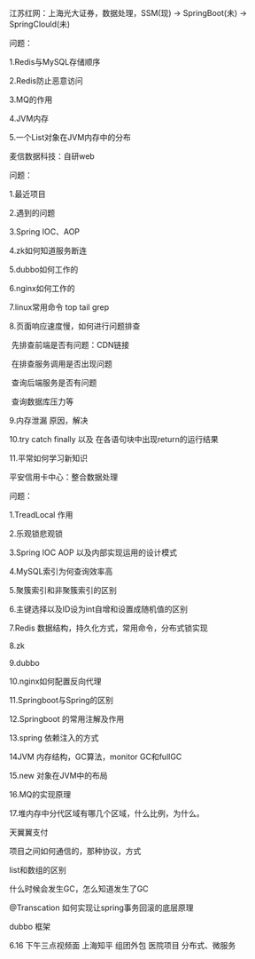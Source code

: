 江苏红网：上海光大证券，数据处理，SSM(现) -> SpringBoot(未) -> SpringClould(未)

问题：

1.Redis与MySQL存储顺序

2.Redis防止恶意访问

3.MQ的作用

4.JVM内存

5.一个List对象在JVM内存中的分布



麦信数据科技：自研web

问题：

1.最近项目

2.遇到的问题

3.Spring IOC、AOP

4.zk如何知道服务断连

5.dubbo如何工作的

6.nginx如何工作的

7.linux常用命令 top tail grep

8.页面响应速度慢，如何进行问题排查

​	先排查前端是否有问题：CDN链接

​	在排查服务调用是否出现问题

​	查询后端服务是否有问题

​	查询数据库压力等

9.内存泄漏 原因，解决

10.try catch finally  以及 在各语句块中出现return的运行结果

11.平常如何学习新知识



平安信用卡中心：整合数据处理

问题：

1.TreadLocal 作用

2.乐观锁悲观锁

3.Spring IOC AOP 以及内部实现运用的设计模式

4.MySQL索引为何查询效率高

5.聚簇索引和非聚簇索引的区别

6.主键选择以及ID设为int自增和设置成随机值的区别

7.Redis 数据结构，持久化方式，常用命令，分布式锁实现

8.zk

9.dubbo

10.nginx如何配置反向代理

11.Springboot与Spring的区别

12.Springboot 的常用注解及作用

13.spring 依赖注入的方式

14JVM 内存结构，GC算法，monitor GC和fullGC

15.new 对象在JVM中的布局

16.MQ的实现原理

17.堆内存中分代区域有哪几个区域，什么比例，为什么。



天翼翼支付

项目之间如何通信的，那种协议，方式

list和数组的区别

什么时候会发生GC，怎么知道发生了GC

@Transcation 如何实现让spring事务回滚的底层原理

dubbo 框架





6.16 下午三点视频面 上海知平 组团外包 医院项目 分布式、微服务